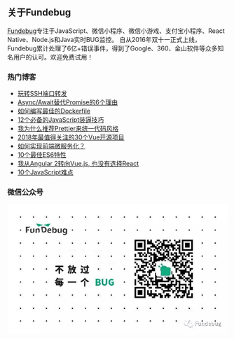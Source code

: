 ## 关于Fundebug

[Fundebug](https://www.fundebug.com/)专注于JavaScript、微信小程序、微信小游戏、支付宝小程序、React Native、Node.js和Java实时BUG监控。 自从2016年双十一正式上线，Fundebug累计处理了6亿+错误事件，得到了Google、360、金山软件等众多知名用户的认可。欢迎免费试用！

### 热门博客

- [玩转SSH端口转发](https://blog.fundebug.com/2017/04/24/ssh-port-forwarding/)
- [Async/Await替代Promise的6个理由](https://blog.fundebug.com/2017/04/04/nodejs-async-await/)
- [如何编写最佳的Dockerfile](https://blog.fundebug.com/2017/05/15/write-excellent-dockerfile/)
- [12个必备的JavaScript装逼技巧](https://blog.fundebug.com/2017/07/06/12-tricks-that-js-rocks/)
- [我为什么推荐Prettier来统一代码风格](https://blog.fundebug.com/2017/10/23/format-code-use-Prettier/)
- [2018年最值得关注的30个Vue开源项目](https://blog.fundebug.com/2018/05/29/30-amazing-vuejs-open-source/)
- [如何实现前端微服务化？](https://blog.fundebug.com/2017/08/02/micro_frontend_development/)
- [10个最佳ES6特性](https://blog.fundebug.com/2017/08/21/10-best-es6-feature/)
- [我从Angular 2转向Vue.js, 也没有选择React](https://blog.fundebug.com/2017/09/20/why-we-moved-from-angular2-to-vue/)
- [10个JavaScript难点](https://blog.fundebug.com/2017/07/17/10-javascript-difficulties/)

### 微信公众号

![](./weixin.jpeg)
